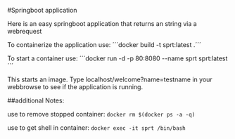 #Springboot application

Here is an easy springboot application that returns an string via a webrequest

To containerize the application use:
´´´docker build -t sprt:latest .´´´

To start a container use:
´´´docker run -d -p 80:8080 --name sprt sprt:latest´´´

This starts an image. Type localhost/welcome?name=testname in your webbrowse to see if the application is running.

##additional Notes:

use to remove stopped container:
```docker rm $(docker ps -a -q)```

use to get shell in container:
```docker exec -it sprt /bin/bash```